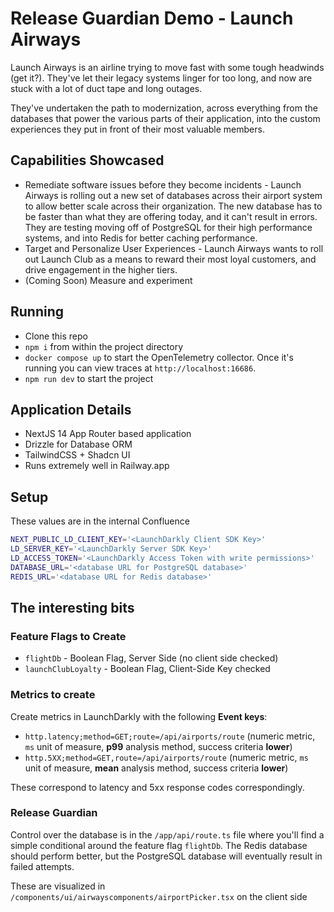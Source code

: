 # Release Guardian Demo - Launch Airways

Launch Airways is an airline trying to move fast with some tough headwinds (get it?). They've let their legacy systems linger for too long, and now are stuck with a lot of duct tape and long outages. 

They've undertaken the path to modernization, across everything from the databases that power the various parts of their application, into the custom experiences they put in front of their most valuable members. 

## Capabilities Showcased 

* Remediate software issues before they become incidents - Launch Airways is rolling out a new set of databases across their airport system to allow better scale across their organization. The new database has to be faster than what they are offering today, and it can't result in errors. They are testing moving off of PostgreSQL for their high performance systems, and into Redis for better caching performance. 
* Target and Personalize User Experiences - Launch Airways wants to roll out Launch Club as a means to reward their most loyal customers, and drive engagement in the higher tiers. 
* (Coming Soon) Measure and experiment

## Running 

* Clone this repo 
* `npm i` from within the project directory 
* `docker compose up` to start the OpenTelemetry collector. Once it's running you can view traces at `http://localhost:16686`.
* `npm run dev` to start the project 

## Application Details 

* NextJS 14 App Router based application 
* Drizzle for Database ORM 
* TailwindCSS + Shadcn UI 
* Runs extremely well in Railway.app 

## Setup 

These values are in the internal Confluence

```bash 
NEXT_PUBLIC_LD_CLIENT_KEY='<LaunchDarkly Client SDK Key>'
LD_SERVER_KEY='<LaunchDarkly Server SDK Key>'
LD_ACCESS_TOKEN='<LaunchDarkly Access Token with write permissions>'
DATABASE_URL='<database URL for PostgreSQL database>'
REDIS_URL='<database URL for Redis database>'
```

## The interesting bits 

### Feature Flags to Create 

* `flightDb` - Boolean Flag, Server Side (no client side checked)
* `launchClubLoyalty` -  Boolean Flag, Client-Side Key checked 

### Metrics to create

Create metrics in LaunchDarkly with the following **Event keys**:

* `http.latency;method=GET;route=/api/airports/route` (numeric metric, `ms` unit of measure,  **p99** analysis method, success criteria **lower**)
* `http.5XX;method=GET,route=/api/airports/route` (numeric metric, `ms` unit of measure,  **mean** analysis method, success criteria **lower**)

These correspond to latency and 5xx response codes correspondingly.

### Release Guardian
Control over the database is in the `/app/api/route.ts` file where you'll find a simple conditional around the feature flag `flightDb`. The Redis database should perform better, but the PostgreSQL database will eventually result in failed attempts. 

These are visualized in `/components/ui/airwayscomponents/airportPicker.tsx` on the client side
